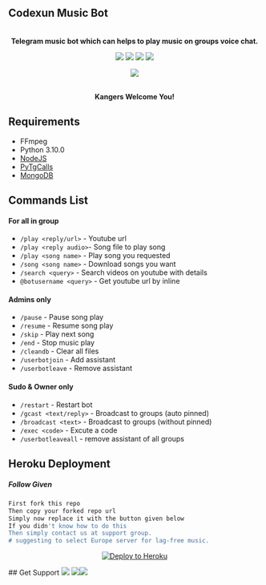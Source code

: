 
<h2 align="centre">Codexun Music Bot</h2>

<p align="center">
    <br><b>Telegram music bot which can helps to play music on groups voice chat.</b><br>
</p>

<p align="center">
    <a href="https://www.python.org/" alt="made-with-python"> <img src="https://img.shields.io/badge/Made%20with-Python-black.svg?style=flat-square&logo=python&logoColor=blue&color=red" /></a>
    <a href="https://github.com/PavanMagar/CodexunMusic"> <img src="https://img.shields.io/github/forks/xHamaster/CodexunMusic?color=red&logo=github&logoColor=blue&style=flat-square" /></a>
    <a href="https://github.com/PavanMagar/CodexunMusic"> <img src="https://img.shields.io/github/repo-size/xHamaster/CodexunMusic?color=red&logo=github&logoColor=blue&style=flat-square" /></a>    
    <a href="https://github.com/PavanMagar/CodexunMusic"> <img src="https://img.shields.io/github/stars/xHamaster/CodexunMusic?color=red&logo=github&logoColor=blue&style=flat-square" /></a>
</p>
<p align="center"><a href="https://t.me/codexun"><img src="https://telegra.ph/file/5a49680de5759f290ad8d.jpg"></a></p>
<p align="center">

<p align="center">
    <br><b>Kangers Welcome You!</b><br>
</p>


<h3>

## Requirements

- FFmpeg
- Python 3.10.0
- [NodeJS](https://nodesource.com/)
- [PyTgCalls](https://github.com/pytgcalls/pytgcalls)
- [MongoDB](https://cloud.mongodb.com/)


## Commands List

#### For all in group
- `/play <reply/url>` - Youtube url
- `/play <reply audio>`- Song file to play song
- `/play <song name>` - Play song you requested
- `/song <song name>` - Download songs you want
- `/search <query>` - Search videos on youtube with details
- `@botusername <query>` - Get youtube url by inline

#### Admins only
- `/pause` - Pause song play
- `/resume` - Resume song play
- `/skip` - Play next song
- `/end` - Stop music play
- `/cleandb` - Clear all files
- `/userbotjoin` - Add assistant
- `/userbotleave` - Remove assistant

#### Sudo & Owner only
- `/restart` - Restart bot
- `/gcast <text/reply>` - Broadcast to groups (auto pinned)
- `/broadcast <text>` - Broadcast to groups (without pinned)
- `/exec <code>` - Excute a code
- `/userbotleaveall` - remove assistant of all groups

## Heroku Deployment

##### Follow Given
```sh
First fork this repo
Then copy your forked repo url
Simply now replace it with the button given below
If you didn't know how to do this
Then simply contact us at support group.
# suggesting to select Europe server for lag-free music.
```
<p align="center"><a href="https://heroku.com/deploy"><img src="https://www.herokucdn.com/deploy/button.svg" alt="Deploy to Heroku" target="_blank"/></a></p>
## Get Support
<a href="https://t.me/TeamCodexun"><img src="https://img.shields.io/badge/Join-Group%20Support-blue.svg?style=for-the-badge&logo=Telegram"></a> <a href="https://t.me/codexun"><img src="https://img.shields.io/badge/Join-Updates%20Channel-blue.svg?style=for-the-badge&logo=Telegram"></a><a href="https://t.me/PavanMagar"><img src="https://img.shields.io/badge/Contact-Contact%20Owner-blue.svg?style=for-the-badge&logo=Telegram"></a>
